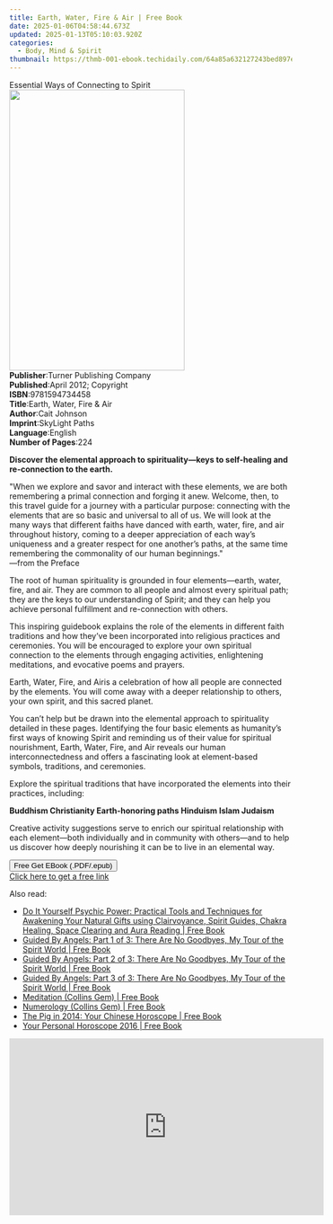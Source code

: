 ```yaml
---
title: Earth, Water, Fire & Air | Free Book
date: 2025-01-06T04:58:44.673Z
updated: 2025-01-13T05:10:03.920Z
categories:
  - Body, Mind & Spirit
thumbnail: https://thmb-001-ebook.techidaily.com/64a85a632127243bed897e52f9920b366280b8157054959cac7aa37ae6e71374.jpg
---
```

<main id="book-container">
  <div class="flex flex-col">
    <div class="book-brief flex-1 py-6 px-4 sm:p-6 md:py-10 md:px-8">
      <!-- brief-->
      <div class="book-brief-main">Essential Ways of Connecting to Spirit</div>
    </div>
    <div
      class="book-meta-info flex-1 grid gap-4 col-start-1 col-end-3 row-start-1 sm:mb-6 sm:grid-cols-4 lg:gap-6 lg:col-start-2 lg:row-end-6 lg:row-span-6 lg:mb-0"
    >
      <div
        class="book-meta-info-left place-content-center mt-4 p-4 text-sm leading-6 col-start-2 col-span-2 dark:text-slate-400"
      >
        <img
          class="w-full h-500 object-cover rounded-lg sm:h-255 sm:col-span-2 lg:col-span-full"
          src="https://img-001-ebook.techidaily.com/af5ca0c004c7daf30e30b86f847362d2a17491f60e81654a0972876d3b7db833.jpg"
          alt=""
          width="312"
          height="500"
        />
      </div>
      <div
        class="book-meta-info-right mt-2 col-start-1 row-start-2 col-span-3 self-center"
      >
        <!-- meta data  -->
        <div class="flex flex-col px-4 md:px-8">
          <div class="flex-1">
            <strong>Publisher</strong>:<span class="px-2"
              >Turner Publishing Company</span
            >
          </div>
          <div class="flex-1">
            <strong>Published</strong>:<span class="px-2"
              >April 2012; Copyright</span
            >
          </div>
          <div class="flex-1">
            <strong>ISBN</strong>:<span class="px-2">9781594734458</span>
          </div>
          <div class="flex-1">
            <strong>Title</strong>:<span class="px-2"
              >Earth, Water, Fire &amp; Air</span
            >
          </div>
          <div class="flex-1">
            <strong>Author</strong>:<span class="px-2">Cait Johnson</span>
          </div>
          <div class="flex-1">
            <strong>Imprint</strong>:<span class="px-2">SkyLight Paths</span>
          </div>
          <div class="flex-1">
            <strong>Language</strong>:<span class="px-2">English</span>
          </div>
          <div class="flex-1">
            <strong>Number of Pages</strong>:<span class="px-2">224</span>
          </div>
        </div>
      </div>
    </div>
    <div class="book-description flex-1 py-6 px-4 sm:p-6 md:py-10 md:px-8">
      <div class="book-description-main">
        <div accordion-content="" id="description">
          <p>
            <b>
              Discover the elemental approach to spirituality—keys to
              self-healing and re-connection to the earth.</b
            >
          </p>
          <p>
            "When we explore and savor and interact with these elements, we are
            both remembering a primal connection and forging it anew. Welcome,
            then, to this travel guide for a journey with a particular purpose:
            connecting with the elements that are so basic and universal to all
            of us. We will look at the many ways that different faiths have
            danced with earth, water, fire, and air throughout history, coming
            to a deeper appreciation of each way’s uniqueness and a greater
            respect for one another’s paths, at the same time remembering the
            commonality of our human beginnings."<br />
            —from the Preface
          </p>
          <p>
            The root of human spirituality is grounded in four elements—earth,
            water, fire, and air. They are common to all people and almost every
            spiritual path; they are the keys to our understanding of Spirit;
            and they can help you achieve personal fulfillment and re-connection
            with others.
          </p>
          <p>
            This inspiring guidebook explains the role of the elements in
            different faith traditions and how they’ve been incorporated into
            religious practices and ceremonies. You will be encouraged to
            explore your own spiritual connection to the elements through
            engaging activities, enlightening meditations, and evocative poems
            and prayers.
          </p>
          <p>
            Earth, Water, Fire, and Air<span class="text10"
              >is a celebration of how all people are connected by the elements.
              You will come away with a deeper relationship to others, your own
              spirit, and this sacred planet.
            </span>
          </p>
          <p>
            You can’t help but be drawn into the elemental approach to
            spirituality detailed in these pages. Identifying the four basic
            elements as humanity’s first ways of knowing Spirit and reminding us
            of their value for spiritual nourishment, Earth, Water, Fire, and
            Air reveals our human interconnectedness and offers a fascinating
            look at element-based symbols, traditions, and ceremonies.
          </p>
          <p>
            Explore the spiritual traditions that have incorporated the elements
            into their practices, including:
          </p>
          <p>
            <b>
              Buddhism Christianity Earth-honoring paths Hinduism Islam Judaism
            </b>
          </p>
          <p>
            Creative activity suggestions serve to enrich our spiritual
            relationship with each element—both individually and in community
            with others—and to help us discover how deeply nourishing it can be
            to live in an elemental way.
          </p>
        </div>
        <div class="accordion-fader"></div>
      </div>
    </div>
    <div class="book-excerpts flex-1 py-6 px-4 sm:p-6 md:py-10 md:px-8"></div>
    <div
      class="book-about-author flex-1 py-6 px-4 sm:p-6 md:py-10 md:px-8"
    ></div>
    <div class="book-free-get flex-1 py-6 px-4 sm:p-6 md:py-10 md:px-8">
      <button
        id="btn-free-get"
        class="bg-blue-500 hover:bg-blue-700 text-white font-bold py-2 px-4 rounded"
      >
        Free Get EBook (.PDF/.epub)
      </button>
      <div id="countdown-display" class="px-2 text-lg mt-2"></div>
      <a
        id="free-link"
        class="hidden bg-blue-500 hover:bg-blue-700 text-white font-bold py-2 px-4 rounded"
        href="https://www.ebooks.com/en-us/book/96499243/earth-water-fire-air/cait-johnson/"
        target="_blank"
        >Click here to get a free link</a
      >
    </div>
    <script>
      let countdownTime = 0;
      let countdownInterval = null;
      document
        .getElementById('btn-free-get')
        .addEventListener('click', startCountdown);
      function startCountdown() {
        countdownTime = new Date().getTime() + 60000 * 3;
        countdownInterval = setInterval(updateCountdown, 1000);
        document.getElementById('btn-free-get').disabled = true;
        document
          .getElementById('btn-free-get')
          .classList.add('bg-gray-500', 'cursor-not-allowed');
      }
      function updateCountdown() {
        let currentTime = new Date().getTime();
        let timeLeft = countdownTime - currentTime;
        let secondsLeft = Math.floor(timeLeft / 1000);
        document.getElementById('countdown-display').innerHTML =
          `Remaining time: ${secondsLeft} seconds.`;
        if (secondsLeft <= 0) {
          clearInterval(countdownInterval);
          document.getElementById('btn-free-get').classList.add('hidden');
          document.getElementById('free-link').classList.remove('hidden');
          document.getElementById('countdown-display').innerHTML = '';
        }
      }
    </script>
  </div>
</main>

<ins class="adsbygoogle"
      style="display:block"
      data-ad-client="ca-pub-7571918770474297"
      data-ad-slot="8358498916"
      data-ad-format="auto"
      data-full-width-responsive="true"></ins>
    

<span class="atpl-alsoreadstyle">Also read:</span>
<div><ul>
<li><a href="https://novels-ebooks.techidaily.com/2212611-9780007547050-do-it-yourself-psychic-power-practical-tools-and-techniques-for-awakening-your-natural-gifts-using-clairvoyance-spirit-guides-chakra-healing-space-clearing-and-au/"><u>Do It Yourself Psychic Power: Practical Tools and Techniques for Awakening Your Natural Gifts using Clairvoyance, Spirit Guides, Chakra Healing, Space Clearing and Aura Reading | Free Book</u></a></li>
<li><a href="https://novels-ebooks.techidaily.com/2213290-9780007577675-guided-by-angels-part-1-of-3-there-are-no-goodbyes-my-tour-of-the-spirit-world/"><u>Guided By Angels: Part 1 of 3: There Are No Goodbyes, My Tour of the Spirit World | Free Book</u></a></li>
<li><a href="https://novels-ebooks.techidaily.com/2213291-9780007577668-guided-by-angels-part-2-of-3-there-are-no-goodbyes-my-tour-of-the-spirit-world/"><u>Guided By Angels: Part 2 of 3: There Are No Goodbyes, My Tour of the Spirit World | Free Book</u></a></li>
<li><a href="https://novels-ebooks.techidaily.com/2213292-9780007577682-guided-by-angels-part-3-of-3-there-are-no-goodbyes-my-tour-of-the-spirit-world/"><u>Guided By Angels: Part 3 of 3: There Are No Goodbyes, My Tour of the Spirit World | Free Book</u></a></li>
<li><a href="https://novels-ebooks.techidaily.com/2213005-9780007556717-meditation-collins-gem/"><u>Meditation (Collins Gem) | Free Book</u></a></li>
<li><a href="https://novels-ebooks.techidaily.com/2213003-9780007556687-numerology-collins-gem/"><u>Numerology (Collins Gem) | Free Book</u></a></li>
<li><a href="https://novels-ebooks.techidaily.com/2212477-9780007537044-the-pig-in-2014-your-chinese-horoscope/"><u>The Pig in 2014: Your Chinese Horoscope | Free Book</u></a></li>
<li><a href="https://novels-ebooks.techidaily.com/2213191-9780007594047-your-personal-horoscope-2016/"><u>Your Personal Horoscope 2016 | Free Book</u></a></li>
</ul></div>

<!-- affiliate ads begin -->
<iframe width="560" height="315" src="https://www.youtube.com/embed/zWYVKFk3yPQ?si=Yu7xsjIYgRiq8zHk" title="YouTube video player" frameborder="0" allow="accelerometer; autoplay; clipboard-write; encrypted-media; gyroscope; picture-in-picture; web-share" referrerpolicy="strict-origin-when-cross-origin" allowfullscreen></iframe>
<!-- affiliate ads end -->

